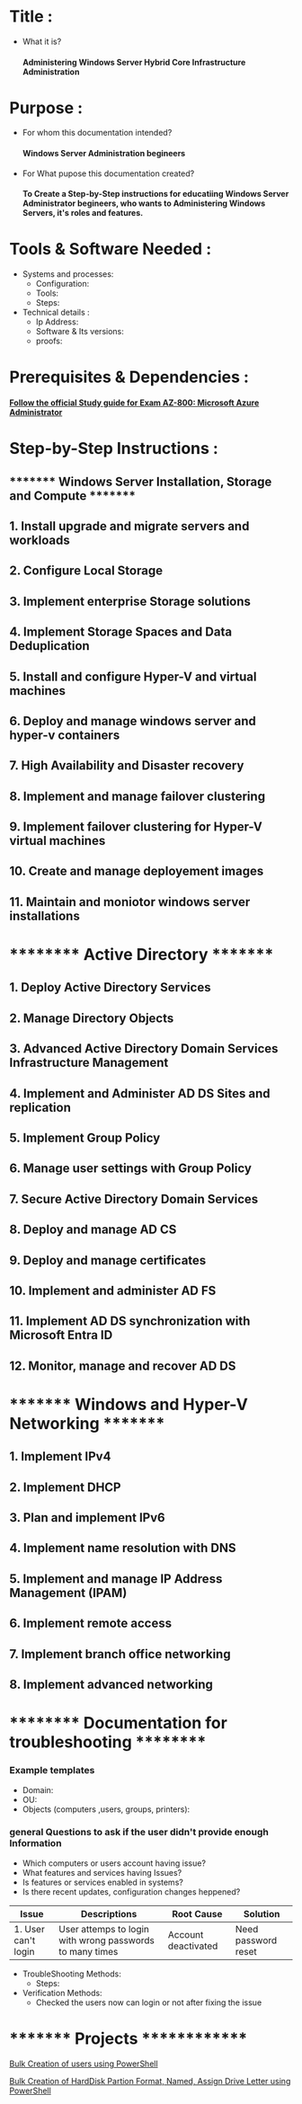 # Title : 
- What it is?
    #### Administering Windows Server Hybrid Core Infrastructure Administration
# Purpose : 
- For whom this documentation intended?
    #### Windows Server Administration begineers
- For What pupose this documentation created?
    #### To Create a Step-by-Step instructions for educatiing Windows Server Administrator begineers, who wants to Administering Windows Servers, it's roles and features.

# Tools & Software Needed :
- Systems and processes:
  - Configuration: 
  - Tools: 
  - Steps:
- Technical details :
    - Ip Address:
    - Software & Its versions:
    - proofs:

# Prerequisites & Dependencies : 
  #### [Follow the official Study guide for Exam AZ-800: Microsoft Azure Administrator](https://learn.microsoft.com/en-us/credentials/certifications/resources/study-guides/az-800)


# Step-by-Step Instructions :

## ******* Windows Server Installation, Storage and Compute *******

## 1. Install upgrade and migrate servers and workloads

## 2. Configure Local Storage

## 3. Implement enterprise Storage solutions

## 4. Implement Storage Spaces and Data Deduplication

## 5. Install and configure Hyper-V and virtual machines

## 6. Deploy and manage windows server and hyper-v containers

## 7. High Availability and Disaster recovery

## 8. Implement and manage failover clustering

## 9. Implement failover clustering for Hyper-V virtual machines

## 10. Create and manage deployement images

## 11. Maintain and moniotor windows server installations

# ******** Active Directory ******* 

## 1. Deploy Active Directory Services

## 2. Manage Directory Objects

## 3. Advanced Active Directory Domain Services Infrastructure Management

## 4. Implement and Administer AD DS Sites and replication

## 5. Implement Group Policy

## 6. Manage user settings with Group Policy

## 7. Secure Active Directory Domain Services

## 8. Deploy and manage AD CS

## 9. Deploy and manage certificates

## 10. Implement and administer AD FS

## 11. Implement AD DS synchronization with Microsoft Entra ID

## 12. Monitor, manage and recover AD DS


# ******* Windows and Hyper-V Networking *******

## 1. Implement IPv4

## 2. Implement DHCP

## 3. Plan and implement IPv6

## 4. Implement name resolution with DNS

## 5. Implement and manage IP Address Management (IPAM)

## 6. Implement remote access

## 7. Implement branch office networking

## 8. Implement advanced networking

# ******** Documentation for troubleshooting ******** 

### Example templates
- Domain:
- OU:
- Objects (computers ,users, groups, printers):
### general Questions to ask if the user didn't provide enough Information
- Which computers or users account having issue?
- What features and services having Issues?
- Is features or services enabled in systems?
- Is there recent updates, configuration changes heppened?


| Issue | Descriptions | Root Cause | Solution |
| ----- | ------------- | -----------| -------- |
| 1. User can't login | User attemps to login with wrong passwords to many times  | Account deactivated | Need password reset |


- TroubleShooting Methods: 
  - Steps:
- Verification Methods:
  - Checked the users now can login or not after fixing the issue


# ******* Projects ************

[Bulk Creation of users using PowerShell](https://github.com/dpkrepo/WindowsAdministration/blob/main/CreateUsersWithNameList.ps1)

[Bulk Creation of HardDisk Partion Format, Named, Assign Drive Letter using PowerShell](https://github.com/dpkrepo/WindowsAdministration/blob/main/createPartions.ps1)
